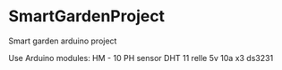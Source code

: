 # SmartGardenProject
Smart garden arduino project

Use Arduino modules:
HM - 10
PH sensor 
DHT 11 
relle 5v 10a x3
ds3231
